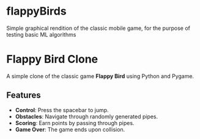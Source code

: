 # flappyBirds
Simple graphical rendition of the classic mobile game, for the purpose of testing basic ML algorithms

# Flappy Bird Clone
A simple clone of the classic game **Flappy Bird** using Python and Pygame.

## Features
- **Control**: Press the spacebar to jump.
- **Obstacles**: Navigate through randomly generated pipes.
- **Scoring**: Earn points by passing through pipes.
- **Game Over**: The game ends upon collision.


